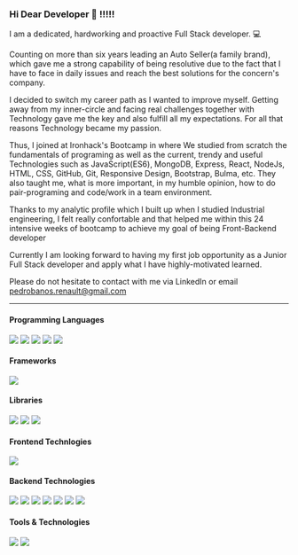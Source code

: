 ### Hi Dear Developer 👋 !!!!!


I am a dedicated, hardworking and proactive Full Stack developer. 💻 <br/>

Counting on more than  six years leading an Auto Seller(a family brand), which gave me a strong capability of being resolutive due to the fact that I have to face in daily issues and reach the best solutions for the concern's company. 

I decided to switch my career path as I wanted to improve myself. 
Getting away from my inner-circle and facing real challenges together with Technology gave me the key and also fulfill all my expectations.
For all that reasons Technology became my passion. 

Thus, I joined at Ironhack's Bootcamp in where We studied from scratch the fundamentals of programing as well as the current, trendy and useful Technologies such as JavaScript(ES6), MongoDB, Express, React, NodeJs, HTML, CSS, GitHub, Git, Responsive Design, Bootstrap, Bulma, etc.
They also taught me, what is more important, in my humble opinion, how to do pair-programing and code/work in a team environment.

Thanks to my analytic profile which I built up when I studied Industrial engineering, I felt really confortable and that helped me within this 24 intensive weeks of bootcamp to achieve my goal of being Front-Backend developer

Currently I am looking forward to having my first job opportunity as a Junior Full Stack developer and apply what I have highly-motivated learned. 

Please do not hesitate to contact with me via LinkedIn or email pedrobanos.renault@gmail.com
___

<h4>Programming Languages</h4>
<p>
  <img src="https://img.shields.io/badge/JavaScript-F7DF1E?style=plastic&logo=javascript&logoColor=black">
  <img src="https://img.shields.io/badge/HTML5-E34F26?style=plastic&logo=html5&logoColor=white">
  <img src="https://img.shields.io/badge/CSS3-1572B6?style=plastic&logo=css3&logoColor=white">
  <img src="https://img.shields.io/badge/typescript-%23007ACC.svg?style=plastic&logo=typescript&logoColor=white">
  <img src="https://img.shields.io/badge/csharp-%808000.svg?style=plastic&logo=csharp&logoColor=white">
 </p>
 
 <h4>Frameworks</h4>
 <p>
  <img src="https://img.shields.io/badge/.NetCore-800080?style=plastic&logo=dotnet&logoColor=white"</img>
  </p>
 
 
  <h4>Libraries</h4>
<p>
 <img src="https://img.shields.io/badge/SASS-hotpink.svg?style=for-the-badge&logo=SASS&logoColor=white">
 <img src="https://img.shields.io/badge/JWT-black?style=for-the-badge&logo=JSON%20web%20tokens">
 <img src="  https://img.shields.io/badge/jQUERY-black?style=for-the-badge&logo=jquery&logoColor=blue">
</p>

<h4>Frontend Technlogies</h4>
<p><img src="https://img.shields.io/badge/React-20232A?style=for-the-badge&logo=react&logoColor=61DAFB"></p>
   
<h4>Backend Technologies</h4>
</h3> 
<p>
  <img src="https://img.shields.io/badge/Node.js-339933?style=plastic&logo=nodedotjs&logoColor=white">
  <img src="https://img.shields.io/badge/Express.js-000000?style=plastic&logo=express&logoColor=white">
  <img src="https://img.shields.io/badge/MongoDB-white?style=for-the-badge&logo=mongodb&logoColor=4EA94B">
  <img src="https://img.shields.io/badge/Mongoose-00C58E?style=for-the-badge">
  <img src="https://img.shields.io/badge/next.js-000000?style=plastic&logo=nextdotjs&logoColor=white">
  <img src="https://img.shields.io/badge/Firebase-039BE5?style=plastic&logo=Firebase&logoColor=white">
  <img src="https://img.shields.io/badge/GraphQL-hotpink.svg?style=plastic&logo=GRAPHQL&logoColor=white">
</p>


<h4>Tools & Technologies</h4>
<p>
  <img src="https://img.shields.io/badge/Git-F05032?style=plastic&logo=git&logoColor=white">
  <img src="https://img.shields.io/badge/GitHub-100000?style=plastic&logo=github&logoColor=white">
</p>

